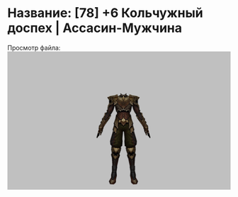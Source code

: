 # Название: [78] +6 Кольчужный доспех | Ассасин-Мужчина

Просмотр файла:
![p060005.png](p060005.png)